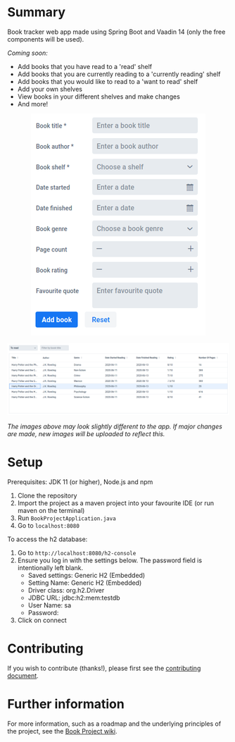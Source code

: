 # Summary

Book tracker web app made using Spring Boot and Vaadin 14 (only the free components will be used).

*Coming soon:*
- Add books that you have read to a 'read' shelf
- Add books that you are currently reading to a 'currently reading' shelf
- Add books that you would like to read to a 'want to read' shelf
- Add your own shelves
- View books in your different shelves and make changes
- And more!

<p align="center">
    <img src="/media/book-form.png" alt="New book form"/>
</p>

![Books in shelf](/media/books_in_shelf.png)

*The images above may look slightly different to the app. If major changes are made, new images will be uploaded to 
reflect this.*

# Setup

Prerequisites: JDK 11 (or higher), Node.js and npm

1. Clone the repository
2. Import the project as a maven project into your favourite IDE (or run maven on the terminal)
3. Run `BookProjectApplication.java`
4. Go to `localhost:8080`

To access the h2 database:

1. Go to `http://localhost:8080/h2-console`
2. Ensure you log in with the settings below. The password field is intentionally left blank.
    - Saved settings: Generic H2 (Embedded)
    - Setting Name: Generic H2 (Embedded)
    - Driver class: org.h2.Driver
    - JDBC URL: jdbc:h2:mem:testdb
    - User Name: sa
    - Password: 
3. Click on connect

# Contributing

If you wish to contribute (thanks!), please first see the [contributing document](https://github.com/knjk04/book-project/blob/master/CONTRIBUTING.md).

# Further information

For more information, such as a roadmap and the underlying principles of the project, see the [Book Project wiki](https://github.com/knjk04/book-project/wiki).
